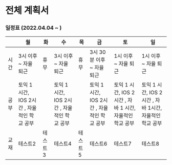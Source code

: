 # 전체 계획서
### 일정표 (2022.04.04 ~ )

| |월|화|수|목|금|토|일|
|------|---|---|---|---|---|---|---|
|시간|3시 이후 ~ 자율 퇴근|휴무|3시 이후 ~ 자율 퇴근|휴무|3시 30분 이후 ~ 자율 퇴근|1시 이후 ~ 자율 퇴근|1시 이후 ~ 자율 퇴근|
|공부|토익 1 시간, IOS 2시간 , 자율적인 학교 공부||토익 1 시간, IOS 2시간 , 자율적인 학교 공부||토익 1 시간, IOS 2시간 , 자율적인 학교 공부|토익 1 시간, IOS 2시간 , 자바 1 시간, 자율적인 학교 공부|토익 1 시간, IOS 2시간 , 자바 1시간, 자율적인 학교 공부
|교재 |테스트2|테스트3|테스트4|테스트5|테스트6|테스트7|테스트8
